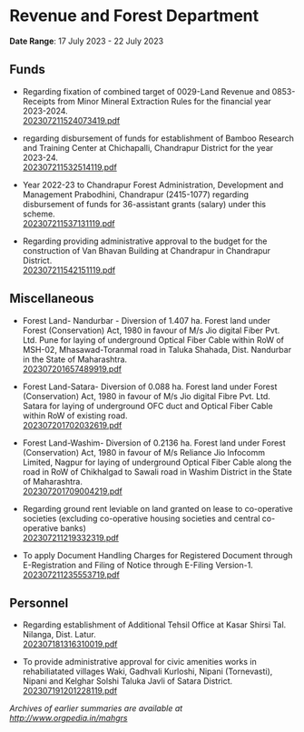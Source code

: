# Revenue and Forest Department

**Date Range**: 17 July 2023 - 22 July 2023


## Funds
- Regarding fixation of combined target of 0029-Land Revenue and 0853-Receipts from Minor Mineral Extraction Rules for the financial year 2023-2024.\
  [202307211524073419.pdf](https://gr.maharashtra.gov.in/Site/Upload/Government%20Resolutions/English/202307211524073419.pdf)

- regarding disbursement of funds for establishment of Bamboo Research and Training Center at Chichapalli, Chandrapur District for the year 2023-24.\
  [202307211532514119.pdf](https://gr.maharashtra.gov.in/Site/Upload/Government%20Resolutions/English/202307211532514119.pdf)

- Year 2022-23 to Chandrapur Forest Administration, Development and Management Prabodhini, Chandrapur (2415-1077) regarding disbursement of funds for 36-assistant grants (salary) under this scheme.\
  [202307211537131119.pdf](https://gr.maharashtra.gov.in/Site/Upload/Government%20Resolutions/English/202307211537131119.pdf)

- Regarding providing administrative approval to the budget for the construction of Van Bhavan Building at Chandrapur in Chandrapur District.\
  [202307211542151119.pdf](https://gr.maharashtra.gov.in/Site/Upload/Government%20Resolutions/English/202307211542151119.pdf)

## Miscellaneous
- Forest Land- Nandurbar - Diversion of 1.407 ha. Forest land under Forest (Conservation) Act, 1980 in favour of M/s Jio digital Fiber Pvt. Ltd. Pune for laying of underground Optical Fiber Cable within RoW of MSH-02, Mhasawad-Toranmal road in Taluka Shahada, Dist. Nandurbar in the State of Maharashtra.\
  [202307201657489919.pdf](https://gr.maharashtra.gov.in/Site/Upload/Government%20Resolutions/English/202307201657489919.pdf)

- Forest Land-Satara- Diversion of 0.088 ha. Forest land under Forest (Conservation) Act, 1980 in favour of M/s Jio digital Fibre Pvt. Ltd. Satara for laying of underground OFC duct and Optical Fiber Cable within RoW of existing road.\
  [202307201702032619.pdf](https://gr.maharashtra.gov.in/Site/Upload/Government%20Resolutions/English/202307201702032619.pdf)

- Forest Land-Washim- Diversion of 0.2136 ha. Forest land under Forest (Conservation) Act, 1980 in favour of M/s Reliance Jio Infocomm Limited, Nagpur for laying of underground Optical Fiber Cable along the road in RoW of Chikhalgad to Sawali road in Washim District in the State of Maharashtra.\
  [202307201709004219.pdf](https://gr.maharashtra.gov.in/Site/Upload/Government%20Resolutions/English/202307201709004219.pdf)

- Regarding ground rent leviable on land granted on lease to co-operative societies (excluding co-operative housing societies and central co-operative banks)\
  [202307211219332319.pdf](https://gr.maharashtra.gov.in/Site/Upload/Government%20Resolutions/English/202307211219332319.pdf)

- To apply Document Handling Charges for Registered Document through E-Registration and Filing of Notice through E-Filing Version-1.\
  [202307211235553719.pdf](https://gr.maharashtra.gov.in/Site/Upload/Government%20Resolutions/English/202307211235553719.pdf)

## Personnel
- Regarding establishment of Additional Tehsil Office at Kasar Shirsi Tal. Nilanga, Dist. Latur.\
  [202307181316310019.pdf](https://gr.maharashtra.gov.in/Site/Upload/Government%20Resolutions/English/202307181316310019.pdf)

- To provide administrative approval for civic amenities works in rehabiliatated villages Waki, Gadhvali Kurloshi, Nipani (Tornevasti), Nipani and Kelghar Solshi Taluka Javli of Satara District.\
  [202307191201228119.pdf](https://gr.maharashtra.gov.in/Site/Upload/Government%20Resolutions/English/202307191201228119.pdf)


*Archives of earlier summaries are available at http://www.orgpedia.in/mahgrs*